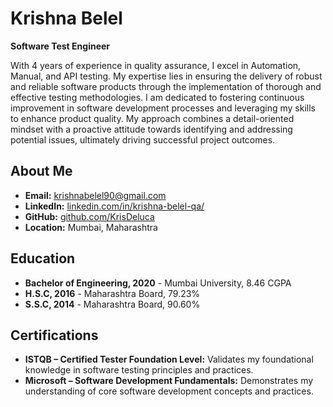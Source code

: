 # Krishna Belel

**Software Test Engineer**

With 4 years of experience in quality assurance, I excel in Automation, Manual, and API testing. My expertise lies in ensuring the delivery of robust and reliable software products through the implementation of thorough and effective testing methodologies. I am dedicated to fostering continuous improvement in software development processes and leveraging my skills to enhance product quality. My approach combines a detail-oriented mindset with a proactive attitude towards identifying and addressing potential issues, ultimately driving successful project outcomes.

## About Me

- **Email:** krishnabelel90@gmail.com
- **LinkedIn:** [linkedin.com/in/krishna-belel-qa/](https://linkedin.com/in/krishna-belel-qa/)
- **GitHub:** [github.com/KrisDeluca](https://github.com/KrisDeluca)
- **Location:** Mumbai, Maharashtra

## Education

- **Bachelor of Engineering, 2020** - Mumbai University, 8.46 CGPA
- **H.S.C, 2016** - Maharashtra Board, 79.23%
- **S.S.C, 2014** - Maharashtra Board, 90.60%

## Certifications

- **ISTQB – Certified Tester Foundation Level:** Validates my foundational knowledge in software testing principles and practices.
- **Microsoft – Software Development Fundamentals:** Demonstrates my understanding of core software development concepts and practices.
